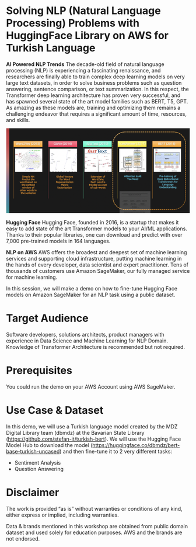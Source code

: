 # Solving NLP (Natural Language Processing) Problems with HuggingFace Library on AWS for Turkish Language


**AI Powered NLP Trends**
The decade-old field of natural language processing (NLP) is experiencing a fascinating renaissance, and researchers are finally able to train complex deep learning models on very large text datasets, in order to solve business problems such as question answering, sentence comparison, or text summarization. In this respect, the Transformer deep learning architecture has proven very successful, and has spawned several state of the art model families such as BERT, T5, GPT. As amazing as these models are, training and optimizing them remains a challenging endeavor that requires a significant amount of time, resources, and skills. 

![NLP](images/nlp-evolution.png "NLP") 


**Hugging Face**
Hugging Face, founded in 2016, is a startup that makes it easy to add state of the art Transformer models to your AI/ML applications. Thanks to their popular libraries, one can download and predict with over 7,000 pre-trained models in 164 languages. 
 
**NLP on AWS**
AWS offers the broadest and deepest set of machine learning services and supporting cloud infrastructure, putting machine learning in the hands of every developer, data scientist and expert practitioner. Tens of thousands of customers use Amazon SageMaker, our fully managed service for machine learning.

In this session, we will make a demo on how to fine-tune Hugging Face models on Amazon SageMaker for an NLP task using a public dataset.

# Target Audience
Software developers, solutions architects, product managers with experience in Data Science and Machine Learning for NLP Domain. Knowledge of Transformer Architecture is recommended but not required.

# Prerequisites

You could run the demo on your AWS Account using AWS SageMaker. 

# Use Case & Dataset
In this demo, we will use a Turkish language model created by the MDZ Digital Library team (dbmdz) at the Bavarian State Library (https://github.com/stefan-it/turkish-bert). We will use the Hugging Face Model Hub to download the model (https://huggingface.co/dbmdz/bert-base-turkish-uncased) and then fine-tune it to 2 very different tasks:

* Sentiment Analysis
* Question Answering


# Disclaimer
The work is provided “as is” without warranties or conditions of any kind, either express or implied, including warranties.

Data & brands mentioned in this workshop are obtained from public domain dataset and used solely for education purposes. AWS and the brands are not endorsed.

